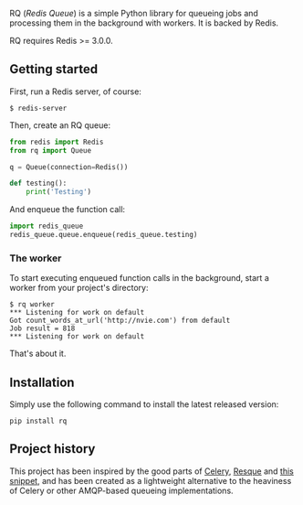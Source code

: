 RQ (_Redis Queue_) is a simple Python library for queueing jobs and processing
them in the background with workers.  It is backed by Redis.

RQ requires Redis >= 3.0.0.

## Getting started

First, run a Redis server, of course:

```console
$ redis-server
```

Then, create an RQ queue:

```python
from redis import Redis
from rq import Queue

q = Queue(connection=Redis())

def testing():
    print('Testing')
```

And enqueue the function call:

```python
import redis_queue
redis_queue.queue.enqueue(redis_queue.testing)
```

### The worker

To start executing enqueued function calls in the background, start a worker
from your project's directory:

```console
$ rq worker
*** Listening for work on default
Got count_words_at_url('http://nvie.com') from default
Job result = 818
*** Listening for work on default
```

That's about it.


## Installation

Simply use the following command to install the latest released version:

    pip install rq

## Project history

This project has been inspired by the good parts of [Celery][1], [Resque][2]
and [this snippet][3], and has been created as a lightweight alternative to the
heaviness of Celery or other AMQP-based queueing implementations.


[r]: http://python-requests.org
[d]: http://python-rq.org/
[m]: http://pypi.python.org/pypi/mailer
[p]: http://docs.python.org/library/pickle.html
[1]: http://www.celeryproject.org/
[2]: https://github.com/resque/resque
[3]: http://flask.pocoo.org/snippets/73/
